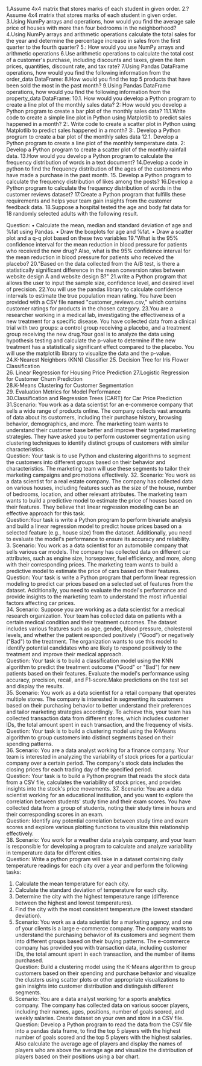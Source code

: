 1.Assume 4x4 matrix that stores marks of each student in given order.
2.? Assume 4x4 matrix that stores marks of each student in given order.
3.Using NumPy arrays and operations, how would you find the average sale price of houses with more than four bedrooms in the neighborhood?
4.Using NumPy arrays and arithmetic operations calculate the total sales for the year and determine the percentage increase in sales from the first quarter to the fourth quarter?
5.: How would you use NumPy arrays and arithmetic operations 
6.Use arithmetic operations to calculate the total cost of a customer's purchase, including discounts and taxes, given the item prices, quantities, discount rate, and tax rate?
7.Using Pandas DataFrame operations, how would you find the following information from the order_data DataFrame:
8.How would you find the top 5 products that have been sold the most in the past month?
9.Using Pandas DataFrame operations, how would you find the following information from the property_data DataFrame:
10.1. How would you develop a Python program to create a line plot of the monthly sales data?
2: How would you develop a Python program to create a bar plot of the monthly sales data?
11.1.Write code to create a simple line plot in Python using Matplotlib to predict sales happened in a month?
2:. Write code to create a scatter plot in Python using Matplotlib to predict sales happened in a month?
3:. Develop a Python program to create a bar plot of the monthly sales data
12.1. Develop a Python program to create a line plot of the monthly temperature data.
2: Develop a Python program to create a scatter plot of the monthly rainfall data.
13.How would you develop a Python program to calculate the frequency distribution of words in a text document?
14.Develop a code in python to find the frequency distribution of the ages of the customers who have made a purchase in the past month.
15. Develop a Python program to calculate the frequency distribution of likes among the posts?
16.Develop a Python program to calculate the frequency distribution of words in the customer reviews dataset?
17.Create a Python program that fulfills these requirements and helps your team gain insights from the customer feedback data.
18.Suppose a hospital tested the age and body fat data for 18 randomly selected adults with the following result.



Question: 
•	Calculate the mean, median and standard deviation of age and %fat using Pandas.
•	Draw the boxplots for age and %fat.
•	Draw a scatter plot and a q-q plot based on these two variables
19."What is the 95% confidence interval for the mean reduction in blood pressure for patients who received the new drug? Also, what is the 95% confidence interval for the mean reduction in blood pressure for patients who received the placebo?
20."Based on the data collected from the A/B test, is there a statistically significant difference in the mean conversion rates between website design A and website design B?"
21.write a Python program that allows the user to input the sample size, confidence level, and desired level of precision.
22.You will use the pandas library to calculate confidence intervals to estimate the true population mean rating.
You have been provided with a CSV file named "customer_reviews.csv," which contains customer ratings for products in the chosen category.
23.You are a researcher working in a medical lab, investigating the effectiveness of a new treatment  for a specific disease. You have collected data from a clinical trial with two groups: a control group  receiving a placebo, and a treatment group receiving the new drug.Your goal is to analyze the data  using hypothesis testing and calculate the p-value to determine if the new treatment has a  statistically significant effect compared to the placebo. You will use the matplotlib library to  visualize the data and the p-value.  
24.K-Nearest Neighbors (KNN) Classifier 
25. Decision Tree for Iris Flower Classification  
26. Linear Regression for Housing Price Prediction 
27.Logistic Regression for Customer Churn Prediction  
28.K-Means Clustering for Customer Segmentation  
29. Evaluation Metrics for Model Performance  
30.Classification and Regression Trees (CART) for Car Price Prediction  
31.Scenario: You work as a data scientist for an e-commerce company that sells a wide range of  products online. The company collects vast amounts of data about its customers, including their  purchase history, browsing behavior, demographics, and more. The marketing team wants to  understand their customer base better and improve their targeted marketing strategies. They have  asked you to perform customer segmentation using clustering techniques to identify distinct groups  of customers with similar characteristics.  
Question: Your task is to use Python and clustering algorithms to segment the customers into  different groups based on their behavior and characteristics. The marketing team will use these  segments to tailor their marketing campaigns and promotions effectively. 
32. Scenario: You work as a data scientist for a real estate company. The company has collected  data on various houses, including features such as the size of the house, number of bedrooms,  location, and other relevant attributes. The marketing team wants to build a predictive model to  estimate the price of houses based on their features. They believe that linear regression modeling  can be an effective approach for this task.  
Question:Your task is write a Python program to perform bivariate analysis and build a linear  regression model to predict house prices based on a selected feature (e.g., house size) from the  dataset. Additionally, you need to evaluate the model's performance to ensure its accuracy and  reliability.  
3. Scenario: You work as a data scientist for an automobile company that sells various car  models. The company has collected data on different car attributes, such as engine size,  horsepower, fuel efficiency, and more, along with their corresponding prices. The marketing team  wants to build a predictive model to estimate the price of cars based on their features.  
Question: Your task is write a Python program that perform linear regression modeling to predict  car prices based on a selected set of features from the dataset. Additionally, you need to evaluate  the model's performance and provide insights to the marketing team to understand the most  influential factors affecting car prices.  
34. Scenario: Suppose you are working as a data scientist for a medical research organization.  Your team has collected data on patients with a certain medical condition and their treatment  outcomes. The dataset includes various features such as age, gender, blood pressure, cholesterol  levels, and whether the patient responded positively ("Good") or negatively ("Bad") to the  treatment. The organization wants to use this model to identify potential candidates who are likely  to respond positively to the treatment and improve their medical approach.  
Question: Your task is to build a classification model using the KNN algorithm to predict the  treatment outcome ("Good" or "Bad") for new patients based on their features. Evaluate the model's  performance using accuracy, precision, recall, and F1-score.Make predictions on the test set and  display the results.  
35. Scenario: You work as a data scientist for a retail company that operates multiple stores. The  company is interested in segmenting its customers based on their purchasing behavior to better  understand their preferences and tailor marketing strategies accordingly. To achieve this, your team  has collected transaction data from different stores, which includes customer IDs, the total amount  spent in each transaction, and the frequency of visits.  
Question: Your task is to build a clustering model using the K-Means algorithm to group  customers into distinct segments based on their spending patterns.  
36. Scenario: You are a data analyst working for a finance company. Your team is interested in  analyzing the variability of stock prices for a particular company over a certain period. The  company's stock data includes the closing prices for each trading day of the specified period.  
Question: Your task is to build a Python program that reads the stock data from a CSV file,  calculates the variability of stock prices, and provides insights into the stock's price movements. 
37. Scenario: You are a data scientist working for an educational institution, and you want to  explore the correlation between students' study time and their exam scores. You have collected data  from a group of students, noting their study time in hours and their corresponding scores in an  exam.  
Question: Identify any potential correlation between study time and exam scores and explore  various plotting functions to visualize this relationship effectively.  
38. Scenario: You work for a weather data analysis company, and your team is responsible for  developing a program to calculate and analyze variability in temperature data for different cities.  
Question: Write a python program will take in a dataset containing daily temperature readings for  each city over a year and perform the following tasks:  
1. Calculate the mean temperature for each city.  
2. Calculate the standard deviation of temperature for each city.  
3. Determine the city with the highest temperature range (difference between the highest and  lowest temperatures).  
4. Find the city with the most consistent temperature (the lowest standard deviation).
39. Scenario: You work as a data scientist for a marketing agency, and one of your clients is a  large e-commerce company. The company wants to understand the purchasing behavior of its  customers and segment them into different groups based on their buying patterns. The e-commerce  company has provided you with transaction data, including customer IDs, the total amount spent in  each transaction, and the number of items purchased.  
Question: Build a clustering model using the K-Means algorithm to group customers based on their  spending and purchase behavior and visualize the clusters using scatter plots or other appropriate  visualizations to gain insights into customer distribution and distinguish different segments.  
40. Scenario: You are a data analyst working for a sports analytics company. The company has  collected data on various soccer players, including their names, ages, positions, number of goals  scored, and weekly salaries. Create dataset on your own and store in a CSV file.  
Question: Develop a Python program to read the data from the CSV file into a pandas data frame,  to find the top 5 players with the highest number of goals scored and the top 5 players with the  highest salaries. Also calculate the average age of players and display the names of players who are  above the average age and visualize the distribution of players based on their positions using a bar  chart. 


